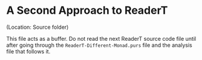 # A Second Approach to ReaderT

(Location: Source folder)

This file acts as a buffer. Do not read the next ReaderT source code file until after going through the `ReaderT-Different-Monad.purs` file and the analysis file that follows it.
